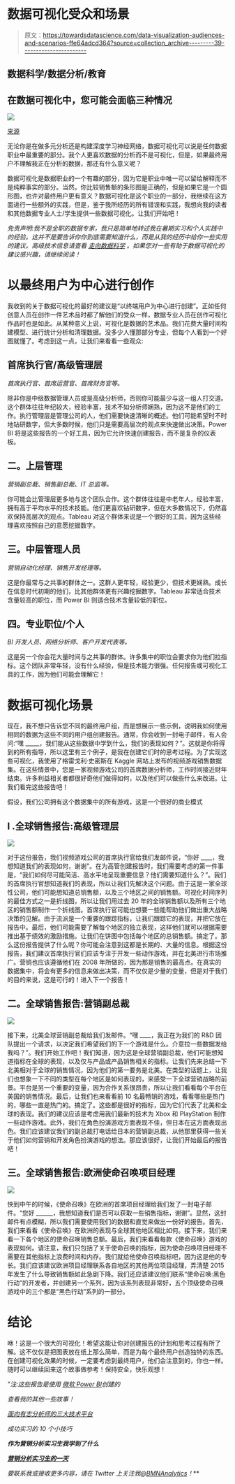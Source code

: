 # 数据可视化受众和场景

> 原文：<https://towardsdatascience.com/data-visualization-audiences-and-scenarios-ffe64adcd364?source=collection_archive---------39----------------------->

## 数据科学/数据分析/教育

## 在数据可视化中，您可能会面临三种情况

![](img/0d46ea614e679c951310e8cc73d882bb.png)

[来源](https://unsplash.com/photos/hpjSkU2UYSU)

无论你是在做多元分析还是构建深度学习神经网络，数据可视化可以说是任何数据职业中最重要的部分。我个人更喜欢数据的分析而不是可视化，但是，如果最终用户不理解我正在分析的数据，那还有什么意义呢？

数据可视化是数据职业的一个有趣的部分，因为它是职业中唯一可以留给解释而不是纯粹事实的部分。当然，你比较销售额的条形图是正确的，但是如果它是一个圆形图，也许对最终用户更有意义？数据可视化是这个职业的一部分，我继续在这方面进行一些额外的实践，但是，鉴于我所经历的所有错误和实践，我想向我的读者和其他数据专业人士/学生提供一些数据可视化。让我们开始吧！

*免责声明:我不是全职的数据专家，我只是简单地转述我在暑期实习和个人实践中的经验。这并不是要告诉你你到底需要知道什么，而是从我的经历中给你一些实用的建议。高级技术信息请查看* [*走向数据科学*](https://towardsdatascience.com/) *。如果您对一些有助于数据可视化的建议感兴趣，请继续阅读！*

# 以最终用户为中心进行创作

我收到的关于数据可视化的最好的建议是“以终端用户为中心进行创建”。正如任何创意人员在创作一件艺术品时都了解他们的受众一样，数据专业人员在创作可视化作品时也是如此。从某种意义上说，可视化是数据的艺术品。我们花费大量时间构建模型、进行统计分析和清理数据。没多少人懂那部分专业，但每个人看到一个好图就懂了。考虑到这一点，让我们来看看一些观众:

## 首席执行官/高级管理层

*首席执行官、首席运营官、首席财务官等。*

除非你是中级数据管理人员或是高级分析师，否则你可能最少与这一组人打交道。这个群体往往年纪较大，经验丰富，技术不如分析师娴熟，因为这不是他们的工作。执行管理层是管理公司的人，他们需要快速清晰的概述。他们可能希望时不时地钻研数字，但大多数时候，他们只是需要高层次的观点来快速做出决策。Power BI 将是这些报告的一个好工具，因为它允许快速创建报告，而不是复杂的仪表板。

## 二。上层管理

*营销副总裁、销售副总裁、IT 总监等。*

你可能会比管理层更多地与这个团队合作。这个群体往往是中老年人，经验丰富，拥有高于平均水平的技术技能。他们更喜欢钻研数字，但在大多数情况下，仍然喜欢保持高层次的观点。Tableau 对这个群体来说是一个很好的工具，因为这些经理喜欢按照自己的意愿挖掘数字。

## 三。中层管理人员

*营销自动化经理、销售开发经理等。*

这是你最常与之共事的群体之一。这群人更年轻，经验更少，但技术更娴熟。成长在信息时代初期的他们，比其他群体更有兴趣挖掘数字。Tableau 非常适合技术含量较高的职位，而 Power BI 则适合技术含量较低的职位。

## 四。专业职位/个人

*BI 开发人员、网络分析师、客户开发代表等。*

这是另一个你会花大量时间与之共事的群体。许多集中的职位会要求你为他们拉指标。这个团队非常年轻，没有什么经验，但是技术能力很强。任何报告或可视化工具的工作，因为他们可能会理解它！

# 数据可视化场景

现在，我不想只告诉您不同的最终用户组，而是想展示一些示例，说明我如何使用相同的数据为这些不同的用户组创建报告。通常，你会收到一封电子邮件，有人会问:“嘿 _____，我们能从这些数据中学到什么，我们的表现如何？”。这就是你将得到的所有指导，所以这里有三个例子，是我在创建它们时的思考过程。为了实现这些可视化，我使用了格雷戈利·史密斯在 Kaggle 网站上发布的视频游戏销售数据集。在这些情景中，您是一家视频游戏公司的首席数据分析师，工作时间接近财年结束。许多利益相关者都很好奇他们做得如何，以及他们可以做些什么来改进。让我们看完这些报告吧！

假设，我们公司拥有这个数据集中的所有游戏，这是一个很好的商业模式

## I .全球销售报告:高级管理层

![](img/8fa5bab771c3b105ea5eb63f27a5d3bd.png)

对于这份报告，我们视频游戏公司的首席执行官给我们发邮件说，“你好 ____，我想知道我们的表现如何，谢谢”。在为高管创建报告时，我们需要考虑的第一件事是，“我们如何尽可能简洁、高水平地呈现重要信息？他们需要知道什么？”。我们的首席执行官想知道我们的表现，所以让我们先解决这个问题。由于这是一家全球性公司，他们可能想知道总销售额，以及三个地区之间的销售额。可视化时间序列的最佳方式之一是折线图，所以让我们用过去 20 年的全球销售额以及所有三个地区的销售额制作一个折线图。首席执行官可能也想要一些能帮助他们做出重大战略决策的见解。由于流派是一个重要的跟踪指标，让我们跟踪它的表现，并把它放在报告中。最后，他们可能需要了解每个地区的独立表现，这样他们就可以根据需要推出基于绩效的激励措施。让我们在饼图中包括每个地区的总销售额。搞定了。那么这份报告提供了什么呢？你可能会注意到这都是长期的、大量的信息。根据这份报告，我们建议首席执行官们应该专注于开发一些动作游戏，并在北美进行市场推广。营销也应该遵循他们在 2008 年所做的，因为那是销售的最高点。在真实的数据集中，将会有更多的信息来做出决策，而不仅仅是少量的变量，但是对于我们的目的来说，这是可行的！进入下一个报告！

## 二。全球销售报告:营销副总裁

![](img/e656544c25d51a0ac9d8d19a35d4a812.png)

接下来，北美全球营销副总裁给我们发邮件。“嘿 ____，我正在为我们的 R&D 团队提出一个请求，以决定我们希望我们的下一个游戏是什么。介意拉一些数据发给我吗？”。我们开始工作吧！我们知道，因为这是全球营销副总裁，他们可能想知道指标在全球的表现，以及仅与产品或产品销售相关的指标。让我们先来总结一下北美相对于全球的销售情况，因为他们的第一要务是北美。在类型的话题上，让我们也想象一下不同的类型在每个地区是如何表现的，来感受一下全球营销战略的前景。平台是另一个重要的变量，因为合作关系很昂贵，所以让我们看看每个平台在美国的销售情况。最后，让我们也来看看前 10 名最畅销的游戏，看看哪些是热门的，哪些一直是热门的。搞定了。这些都是很好的指标，因为它们代表了北美和全球的表现。我们的建议应该是考虑用我们最新的技术为 Xbox 和 PlayStation 制作一些动作游戏。此外，我们在角色扮演游戏方面表现不佳，但日本在这方面表现出色。我们应该建议我们的副总裁打电话给日本的营销副总裁，从他那里获得一些关于他们如何营销和开发角色扮演游戏的想法。那应该很好，让我们开始最后的报告吧！

## 三。全球销售报告:欧洲使命召唤项目经理

![](img/d949aeb06a3ebb7e307a76953fc63a2a.png)

快到中午的时候，《使命召唤》在欧洲的首席项目经理给我们发了一封电子邮件。“您好 ______，我想知道我们是否可以获取一些销售指标，谢谢”。显然，这封邮件有点模糊，所以我们需要使用我们的数据和直觉来做出一份好的报告。首先，我们来看看《使命召唤》在欧洲的表现与全球其他地区相比如何。接下来，我们来看一下各个地区的使命召唤销售总额。最后，我们来看看每款《使命召唤》游戏的表现如何。请注意，我们只包括了关于使命召唤的指标，因为使命召唤项目经理不需要在其他指标上浪费时间和内存。我们就给他使命召唤指标吧，因为这是他的专长。我们应该建议欧洲项目经理联系各自地区的其他两位项目经理，弄清楚 2015 年发生了什么导致销售额如此急剧下降。我们还应该建议他们联系“使命召唤:黑色行动”的开发者，并创建另一个系列，因为该系列表现非常好，五个顶级使命召唤游戏中的三个都是“黑色行动”系列的一部分。

# 结论

咻！这是一个很大的可视化！希望这能让你对创建报告的计划和思考过程有所了解。这不仅仅是把图表放在纸上那么简单，而是为每个最终用户创造独特的东西。在创建可视化效果的时候，一定要考虑到最终用户，他们会注意到的，你也一样。随时可以继续回来这个故事做参考！保持安全，快乐观想！

*"注:这些报告是使用* [*微软 Power BI*](https://powerbi.microsoft.com/en-us/)*创建的*

*查看我的其他一些故事！*

*[*面向有志分析师的三大技术平台*](/three-tech-stacks-for-aspiring-analysts-5cde49a22337)*

*[](/10-tips-for-a-successful-internship-e8f0c14cd3d3)*成功实习的 10 个小技巧**

**[](/what-i-learned-as-a-marketing-analytics-intern-f96307976bb3)*作为营销分析实习生我学到了什么***

***[*营销分析实习生的一天*](/a-day-in-the-life-of-a-marketing-analytics-intern-2bed4d11d30f)***

***要联系我或接收更多内容，请在 Twitter 上关注我@*[*BMNAnalytics*](https://twitter.com/BMNAnalytics)*！***